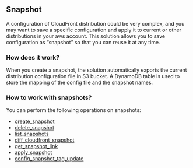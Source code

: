 ## Snapshot

A configuration of CloudFront distribution could be very complex, and you may want to save a specific configuration and apply it to current or other distributions in your aws account. This solution allows you to save configuration as “snapshot” so that you can reuse it at any time.

### How does it work?
When you create a snapshot, the solution automatically exports the current distribution configuration file in S3 bucket. A DynamoDB table is used to store the mapping of the config file and the snapshot names. 

### How to work with snapshots?

You can perform the following operations on snapshots:

- [create_snapshot](create_snapshot.md)
- [delete_snapshot](delete_snapshot.md)
- [list_snapshots](list_snapshots.md)
- [diff_cloudfront_snapshot](diff_cloudfront_snapshot.md)
- [get_snapshot_link](get_snapshot_link.md)
- [apply_snapshot](apply-snapshot.md)
- [config_snapshot_tag_update](config_snapshot_tag_update.md)
